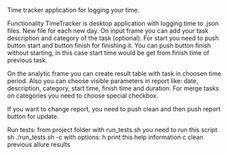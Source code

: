 Time tracker application for logging your time.

Functionality
TimeTracker is desktop application with logging time to .json files. New file for each new day.
On input frame you can add your task description and category of the task (optional).
For start you need to push button start and button finish for finishing it. You can push button finish without starting, in this case start time would be get from finish time of previous task.

On the analytic frame you can create result table with task in choosen time period. Also you can choose visible parameters in report like: date, description, category, start time, finish time and duration.
For merge tasks on categories you need to choose special checkbox.

If you want to change report, you need to push clean and then push report button for update.

Run tests:
from project folder with run_tests.sh you need to run this script
sh ./run_tests.sh -c
with options:
h         print this help information
c         clean previous allure results